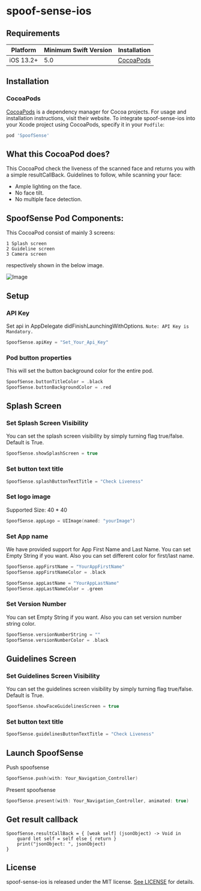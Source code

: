 # spoof-sense-ios

## Requirements

| Platform | Minimum Swift Version | Installation
| --- | --- | --- |
| iOS 13.2+ | 5.0 | [CocoaPods](#cocoapods)

## Installation

### CocoaPods

[CocoaPods](https://cocoapods.org) is a dependency manager for Cocoa projects. For usage and installation instructions, visit their website. To integrate spoof-sense-ios into your Xcode project using CocoaPods, specify it in your `Podfile`:

```ruby
pod 'SpoofSense'
```

## What this CocoaPod does?
This CocoaPod check the liveness of the scanned face and returns you with a simple resultCallBack.
Guidelines to follow, while scanning your face: 
 - Ample lighting on the face.
 - No face tilt.
 - No multiple face detection.


## SpoofSense Pod Components:
This CocoaPod consist of mainly 3 screens:

```
1 Splash screen
2 Guideline screen
3 Camera screen
```
respectively shown in the below image.

![Image](https://user-images.githubusercontent.com/104752632/220024900-e2242ac9-6d76-44ca-9e1e-f66c89c36ffe.jpg)


## Setup

### API Key
Set api in AppDelegate didFinishLaunchingWithOptions. `Note: API Key is Mandatory.`

```swift
SpoofSense.apiKey = "Set_Your_Api_Key"
```

### Pod button properties
This will set the button background color for the entire pod. 

```swift
SpoofSense.buttonTitleColor = .black
SpoofSense.buttonBackgroundColor = .red
```

## Splash Screen

### Set Splash Screen Visibility
You can set the splash screen visibility by simply turning flag true/false. Default is True.

```swift
SpoofSense.showSplashScreen = true
```

### Set button text title
```swift
SpoofSense.splashButtonTextTitle = "Check Liveness"
```

### Set logo image
Supported Size: 40 * 40

```swift
SpoofSense.appLogo = UIImage(named: "yourImage")
```

### Set App name
We have provided support for App First Name and Last Name. You can set Empty String if you want. Also you can set different color for first/last name. 

```swift
SpoofSense.appFirstName = "YourAppFirstName"
SpoofSense.appFirstNameColor = .black
```

```swift
SpoofSense.appLastName = "YourAppLastName"
SpoofSense.appLastNameColor = .green
```

### Set Version Number
You can set Empty String if you want. Also you can set version number string color. 

```swift
SpoofSense.versionNumberString = ""
SpoofSense.versionNumberColor = .black
```

## Guidelines Screen

### Set Guidelines Screen Visibility
You can set the guidelines screen visibility by simply turning flag true/false. Default is True.

```swift
SpoofSense.showFaceGuidelinesScreen = true
```

### Set button text title
```swift
SpoofSense.guidelinesButtonTextTitle = "Check Liveness"
```

## Launch SpoofSense

Push spoofsense
```swift
SpoofSense.push(with: Your_Navigation_Controller)
```

Present spoofsense
```swift
SpoofSense.present(with: Your_Navigation_Controller, animated: true)
```


## Get result callback

```
SpoofSense.resultCallBack = { [weak self] (jsonObject) -> Void in
    guard let self = self else { return }
    print("jsonObject: ", jsonObject)
}
```

## License

spoof-sense-ios is released under the MIT license. [See LICENSE](http://www.opensource.org/licenses/MIT) for details.
